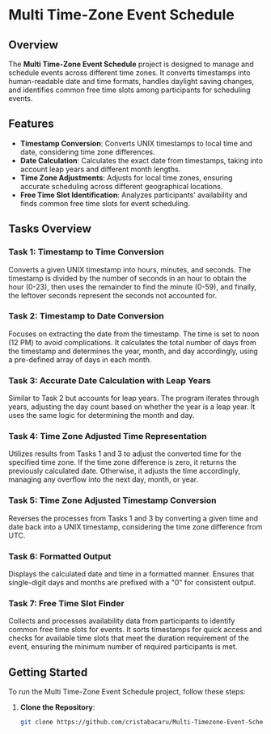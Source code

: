 # Multi Time-Zone Event Schedule

## Overview
The **Multi Time-Zone Event Schedule** project is designed to manage and schedule events across different time zones. It converts timestamps into human-readable date and time formats, handles daylight saving changes, and identifies common free time slots among participants for scheduling events.

## Features
- **Timestamp Conversion**: Converts UNIX timestamps to local time and date, considering time zone differences.
- **Date Calculation**: Calculates the exact date from timestamps, taking into account leap years and different month lengths.
- **Time Zone Adjustments**: Adjusts for local time zones, ensuring accurate scheduling across different geographical locations.
- **Free Time Slot Identification**: Analyzes participants' availability and finds common free time slots for event scheduling.

## Tasks Overview

### Task 1: Timestamp to Time Conversion
Converts a given UNIX timestamp into hours, minutes, and seconds. The timestamp is divided by the number of seconds in an hour to obtain the hour (0-23), then uses the remainder to find the minute (0-59), and finally, the leftover seconds represent the seconds not accounted for.

### Task 2: Timestamp to Date Conversion
Focuses on extracting the date from the timestamp. The time is set to noon (12 PM) to avoid complications. It calculates the total number of days from the timestamp and determines the year, month, and day accordingly, using a pre-defined array of days in each month.

### Task 3: Accurate Date Calculation with Leap Years
Similar to Task 2 but accounts for leap years. The program iterates through years, adjusting the day count based on whether the year is a leap year. It uses the same logic for determining the month and day.

### Task 4: Time Zone Adjusted Time Representation
Utilizes results from Tasks 1 and 3 to adjust the converted time for the specified time zone. If the time zone difference is zero, it returns the previously calculated date. Otherwise, it adjusts the time accordingly, managing any overflow into the next day, month, or year.

### Task 5: Time Zone Adjusted Timestamp Conversion
Reverses the processes from Tasks 1 and 3 by converting a given time and date back into a UNIX timestamp, considering the time zone difference from UTC.

### Task 6: Formatted Output
Displays the calculated date and time in a formatted manner. Ensures that single-digit days and months are prefixed with a "0" for consistent output.

### Task 7: Free Time Slot Finder
Collects and processes availability data from participants to identify common free time slots for events. It sorts timestamps for quick access and checks for available time slots that meet the duration requirement of the event, ensuring the minimum number of required participants is met.

## Getting Started
To run the Multi Time-Zone Event Schedule project, follow these steps:

1. **Clone the Repository**:
   ```bash
   git clone https://github.com/cristabacaru/Multi-Timezone-Event-Schedule.git
